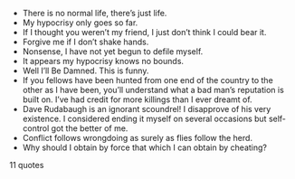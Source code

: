  - There is no normal life, there’s just life.
 - My hypocrisy only goes so far.
 - If I thought you weren’t my friend, I just don’t think I could bear it.
 - Forgive me if I don’t shake hands.
 - Nonsense, I have not yet begun to defile myself.
 - It appears my hypocrisy knows no bounds.
 - Well I’ll Be Damned. This is funny.
 - If you fellows have been hunted from one end of the country to the other as I have been, you’ll understand what a bad man’s reputation is built on. I’ve had credit for more killings than I ever dreamt of.
 - Dave Rudabaugh is an ignorant scoundrel! I disapprove of his very existence. I considered ending it myself on several occasions but self-control got the better of me.
 - Conflict follows wrongdoing as surely as flies follow the herd.
 - Why should I obtain by force that which I can obtain by cheating?

11 quotes